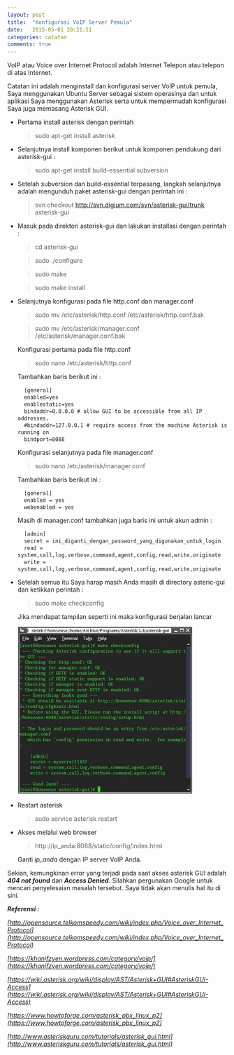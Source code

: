 ```yaml
---
layout: post
title:  "Konfigurasi VoIP Server Pemula"
date:   2015-05-01 20:21:51
categories: catatan
comments: true
---
```

VoIP atau Voice over Internet Protocol adalah Internet Telepon atau telepon di atas Internet.

Catatan ini adalah menginstall dan konfigurasi server VoIP untuk pemula, Saya menggunakan Ubuntu Server sebagai sistem operasinya dan untuk aplikasi Saya menggunakan Asterisk serta untuk mempermudah konfigurasi Saya juga memasang Asterisk GUI.

* Pertama install asterisk dengan perintah 

	> sudo apt-get install asterisk

* Selanjutnya install komponen berikut untuk komponen pendukung dari asterisk-gui :

	> sudo apt-get install build-essential subversion

* Setelah subversion dan build-essential terpasang, langkah selanjutnya adalah mengunduh paket asterisk-gui dengan perintah ini :

	> svn checkout http://svn.digium.com/svn/asterisk-gui/trunk asterisk-gui

* Masuk pada direktori asterisk-gui dan lakukan installasi dengan perintah :

	> cd asterisk-gui

	> sudo ./configure

	> sudo make

	> sudo make install

* Selanjutnya konfigurasi pada file http.conf dan manager.conf

	> sudo mv /etc/asterisk/http.conf /etc/asterisk/http.conf.bak

	> sudo mv /etc/asterisk/manager.conf /etc/asterisk/manager.conf.bak

	Konfigurasi pertama pada file http.conf

	> sudo nano /etc/asterisk/http.conf

	Tambahkan baris berikut ini :

		[general]
		enabled=yes
		enablestatic=yes
		bindaddr=0.0.0.0 # allow GUI to be accessible from all IP addresses.
		#bindaddr=127.0.0.1 # require access from the machine Asterisk is running on
		bindport=8088

	Konfigurasi selanjutnya pada file manager.conf

	> sudo nano /etc/asterisk/manager.conf

	Tambahkan baris berikut ini :

		[general]
		enabled = yes
		webenabled = yes

	Masih di manager.conf tambahkan juga baris ini untuk akun admin :

		[admin]
		secret = ini_diganti_dengan_password_yang_digunakan_untuk_login
		read = system,call,log,verbose,command,agent,config,read,write,originate
		write = system,call,log,verbose,command,agent,config,read,write,originate

* Setelah semua itu Saya harap masih Anda masih di directory asteric-gui dan ketikkan perintah :

	> sudo make checkconfig

	Jika mendapat tampilan seperti ini maka konfigurasi berjalan lancar

	![lancar](/images/6.jpg)

* Restart asterisk

	> sudo service asterisk restart

* Akses melalui web browser

	> http://ip_anda:8088/static/config/index.html

	Ganti _ip_anda_ dengan IP server VoIP Anda.

Sekian, kemungkinan error yang terjadi pada saat akses asterisk GUI adalah **_404 not found_** dan **_Access Denied_**. Silahkan pergunakan Google untuk mencari penyelesaian masalah tersebut. Saya tidak akan menulis hal itu di sini.

_**Referensi :**_

_[http://opensource.telkomspeedy.com/wiki/index.php/Voice_over_Internet_Protocol](http://opensource.telkomspeedy.com/wiki/index.php/Voice_over_Internet_Protocol)_

_[https://khanifzyen.wordpress.com/category/voip/](https://khanifzyen.wordpress.com/category/voip/)_

_[https://wiki.asterisk.org/wiki/display/AST/Asterisk+GUI#AsteriskGUI-Access](https://wiki.asterisk.org/wiki/display/AST/Asterisk+GUI#AsteriskGUI-Access)_

_[https://www.howtoforge.com/asterisk_pbx_linux_p2](https://www.howtoforge.com/asterisk_pbx_linux_p2)_

_[http://www.asteriskguru.com/tutorials/asterisk_gui.html](http://www.asteriskguru.com/tutorials/asterisk_gui.html)_